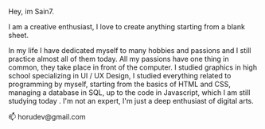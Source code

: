 <p>Hey, im Sain7.</p>
<p>I am a creative enthusiast, I love to create anything starting from a blank sheet.

In my life I have dedicated myself to many hobbies and passions and I still practice almost all of them today. All my passions have one thing in common, they take place in front of the computer. I studied graphics in high school specializing in UI / UX Design, I studied everything related to programming by myself, starting from the basics of HTML and CSS, managing a database in SQL, up to the code in Javascript, which I am still studying today . I'm not an expert, I'm just a deep enthusiast of digital arts.
<br>
<p> 📫 horudev@gmail.com </p>
<!---
horudev/horudev is a ✨ special ✨ repository because its `README.md` (this file) appears on your GitHub profile.
You can click the Preview link to take a look at your changes.
--->
